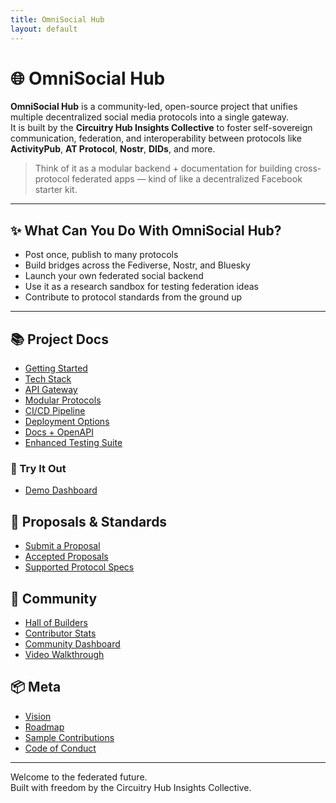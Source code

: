 ```yaml
---
title: OmniSocial Hub
layout: default
---
```


# 🌐 OmniSocial Hub

**OmniSocial Hub** is a community-led, open-source project that unifies multiple decentralized social media protocols into a single gateway.  
It is built by the **Circuitry Hub Insights Collective** to foster self-sovereign communication, federation, and interoperability between protocols like **ActivityPub**, **AT Protocol**, **Nostr**, **DIDs**, and more.

> Think of it as a modular backend + documentation for building cross-protocol federated apps — kind of like a decentralized Facebook starter kit.

---

## ✨ What Can You Do With OmniSocial Hub?

- Post once, publish to many protocols
- Build bridges across the Fediverse, Nostr, and Bluesky
- Launch your own federated social backend
- Use it as a research sandbox for testing federation ideas
- Contribute to protocol standards from the ground up

---

## 📚 Project Docs

- [Getting Started](./getting-started.html)
- [Tech Stack](./tech-stack.html)
- [API Gateway](./api-gateway.html)
- [Modular Protocols](./protocol-support.html)
- [CI/CD Pipeline](./github-actions-ci-cd.html)
- [Deployment Options](./deployment-options.html)
- [Docs + OpenAPI](./github-pages-and-openapi.html)
- [Enhanced Testing Suite](./enhanced-testing-suite.html)

### 🧪 Try It Out

- [Demo Dashboard](./demo-dashboard.html)

## 🧩 Proposals & Standards

- [Submit a Proposal](./proposals.html)
- [Accepted Proposals](./proposals-accepted.html)
- [Supported Protocol Specs](./protocols.html)

## 🤝 Community

- [Hall of Builders](./hall-of-builders.html)
- [Contributor Stats](./auto-contributors.html)
- [Community Dashboard](./community.html)
- [Video Walkthrough](./video.html)

## 📦 Meta

- [Vision](./VISION.md)
- [Roadmap](./ROADMAP.md)
- [Sample Contributions](./SAMPLE-CONTRIBUTIONS.md)
- [Code of Conduct](./CODE-OF-CONDUCT.md)

---

Welcome to the federated future.  
Built with freedom by the Circuitry Hub Insights Collective.

